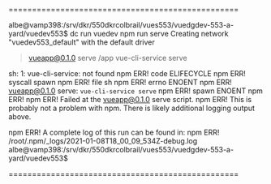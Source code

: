 
=================================================

albe@vamp398:/srv/dkr/550dkrcolbrail/vues553/vuedgdev-553-a-yard/vuedev553$ dc run vuedev npm run serve
Creating network "vuedev553_default" with the default driver

> vueapp@0.1.0 serve /app
> vue-cli-service serve

sh: 1: vue-cli-service: not found
npm ERR! code ELIFECYCLE
npm ERR! syscall spawn
npm ERR! file sh
npm ERR! errno ENOENT
npm ERR! vueapp@0.1.0 serve: `vue-cli-service serve`
npm ERR! spawn ENOENT
npm ERR!
npm ERR! Failed at the vueapp@0.1.0 serve script.
npm ERR! This is probably not a problem with npm. There is likely additional logging output above.

npm ERR! A complete log of this run can be found in:
npm ERR!     /root/.npm/_logs/2021-01-08T18_00_09_534Z-debug.log
albe@vamp398:/srv/dkr/550dkrcolbrail/vues553/vuedgdev-553-a-yard/vuedev553$


=================================================
